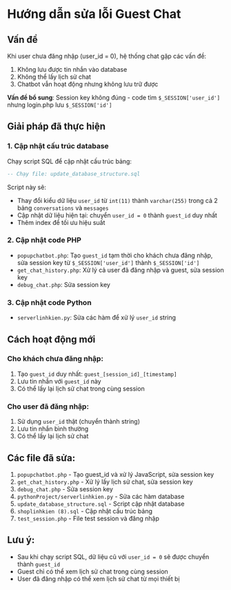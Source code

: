 # Hướng dẫn sửa lỗi Guest Chat

## Vấn đề
Khi user chưa đăng nhập (user_id = 0), hệ thống chat gặp các vấn đề:
1. Không lưu được tin nhắn vào database
2. Không thể lấy lịch sử chat
3. Chatbot vẫn hoạt động nhưng không lưu trữ được

**Vấn đề bổ sung**: Session key không đúng - code tìm `$_SESSION['user_id']` nhưng login.php lưu `$_SESSION['id']`

## Giải pháp đã thực hiện

### 1. Cập nhật cấu trúc database
Chạy script SQL để cập nhật cấu trúc bảng:

```sql
-- Chạy file: update_database_structure.sql
```

Script này sẽ:
- Thay đổi kiểu dữ liệu `user_id` từ `int(11)` thành `varchar(255)` trong cả 2 bảng `conversations` và `messages`
- Cập nhật dữ liệu hiện tại: chuyển `user_id = 0` thành `guest_id` duy nhất
- Thêm index để tối ưu hiệu suất

### 2. Cập nhật code PHP
- `popupchatbot.php`: Tạo `guest_id` tạm thời cho khách chưa đăng nhập, sửa session key từ `$_SESSION['user_id']` thành `$_SESSION['id']`
- `get_chat_history.php`: Xử lý cả user đã đăng nhập và guest, sửa session key
- `debug_chat.php`: Sửa session key

### 3. Cập nhật code Python
- `serverlinhkien.py`: Sửa các hàm để xử lý `user_id` string

## Cách hoạt động mới

### Cho khách chưa đăng nhập:
1. Tạo `guest_id` duy nhất: `guest_[session_id]_[timestamp]`
2. Lưu tin nhắn với `guest_id` này
3. Có thể lấy lại lịch sử chat trong cùng session

### Cho user đã đăng nhập:
1. Sử dụng `user_id` thật (chuyển thành string)
2. Lưu tin nhắn bình thường
3. Có thể lấy lại lịch sử chat

## Các file đã sửa:
1. `popupchatbot.php` - Tạo guest_id và xử lý JavaScript, sửa session key
2. `get_chat_history.php` - Xử lý lấy lịch sử chat, sửa session key
3. `debug_chat.php` - Sửa session key
4. `pythonProject/serverlinhkien.py` - Sửa các hàm database
5. `update_database_structure.sql` - Script cập nhật database
6. `shoplinhkien (8).sql` - Cập nhật cấu trúc bảng
7. `test_session.php` - File test session và đăng nhập

## Lưu ý:
- Sau khi chạy script SQL, dữ liệu cũ với `user_id = 0` sẽ được chuyển thành `guest_id`
- Guest chỉ có thể xem lịch sử chat trong cùng session
- User đã đăng nhập có thể xem lịch sử chat từ mọi thiết bị 